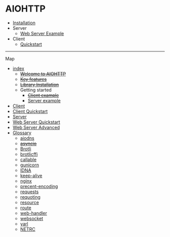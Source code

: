 # AIOHTTP

- [Installation](installation.md)
- Server
  - [Web Server Example](server/server_example.md)
- Client
  - [Quickstart](client/quickstart.md)

---

Map

- [index](https://docs.aiohttp.org/en/stable/)
  - ~~[Welcome to AIOHTTP](https://docs.aiohttp.org/en/stable/#welcome-to-aiohttp)~~
  - ~~[Key features](https://docs.aiohttp.org/en/stable/#key-features)~~
  - ~~[Library Installation](https://docs.aiohttp.org/en/stable/#library-installation)~~
  - Getting started
    - ~~[Client example](https://docs.aiohttp.org/en/stable/#client-example)~~
    - [Server example](https://docs.aiohttp.org/en/stable/#server-example)
- [Client](https://docs.aiohttp.org/en/stable/client.html)
- [Client Quickstart](https://docs.aiohttp.org/en/stable/client_quickstart.html)
- [Server](https://docs.aiohttp.org/en/stable/web.html)
- [Web Server Quickstart](https://docs.aiohttp.org/en/stable/web_quickstart.html)
- [Web Server Advanced](https://docs.aiohttp.org/en/stable/web_advanced.html)
- [Glossary](https://docs.aiohttp.org/en/stable/glossary.html)
  - [aiodns](https://docs.aiohttp.org/en/stable/glossary.html#term-aiodns)
  - ~~[asyncio](https://docs.aiohttp.org/en/stable/glossary.html#term-asyncio)~~
  - [Brotli](https://docs.aiohttp.org/en/stable/glossary.html#term-Brotli)
  - [brotlicffi](https://docs.aiohttp.org/en/stable/glossary.html#term-brotlicffi)
  - [callable](https://docs.aiohttp.org/en/stable/glossary.html#term-callable)
  - [gunicorn](https://docs.aiohttp.org/en/stable/glossary.html#term-gunicorn)
  - [IDNA](https://docs.aiohttp.org/en/stable/glossary.html#term-IDNA)
  - [keep-alive](https://docs.aiohttp.org/en/stable/glossary.html#term-keep-alive)
  - [nginx](https://docs.aiohttp.org/en/stable/glossary.html#term-nginx)
  - [precent-encoding](https://docs.aiohttp.org/en/stable/glossary.html#term-percent-encoding)
  - [requests](https://docs.aiohttp.org/en/stable/glossary.html#term-requests)
  - [requoting](https://docs.aiohttp.org/en/stable/glossary.html#term-requoting)
  - [resource](https://docs.aiohttp.org/en/stable/glossary.html#term-resource)
  - [route](https://docs.aiohttp.org/en/stable/glossary.html#term-route)
  - [web-handler](https://docs.aiohttp.org/en/stable/glossary.html#term-web-handler)
  - [websocket](https://docs.aiohttp.org/en/stable/glossary.html#term-websocket)
  - [yarl](https://docs.aiohttp.org/en/stable/glossary.html#term-yarl)
  - [NETRC](https://docs.aiohttp.org/en/stable/glossary.html#envvar-NETRC)
